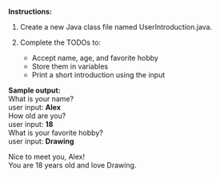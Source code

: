 **Instructions:**  
1. Create a new Java class file named UserIntroduction.java.  
2. Complete the TODOs to:  

	- Accept name, age, and favorite hobby
	- Store them in variables
	- Print a short introduction using the input

**Sample output:**  
What is your name?   
user input: **Alex**  
How old are you?   
user input: **18**  
What is your favorite hobby?   
user input: **Drawing**

Nice to meet you, Alex!  
You are 18 years old and love Drawing.